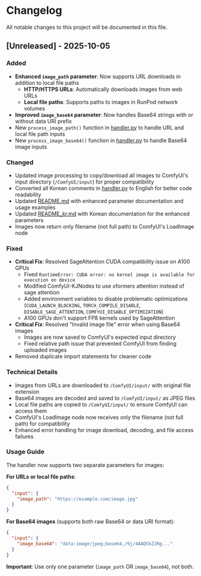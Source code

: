 # Changelog

All notable changes to this project will be documented in this file.

## [Unreleased] - 2025-10-05

### Added
- **Enhanced `image_path` parameter**: Now supports URL downloads in addition to local file paths
  - **HTTP/HTTPS URLs**: Automatically downloads images from web URLs
  - **Local file paths**: Supports paths to images in RunPod network volumes
- **Improved `image_base64` parameter**: Now handles Base64 strings with or without data URI prefix
- New `process_image_path()` function in [handler.py](handler.py) to handle URL and local file path inputs
- New `process_image_base64()` function in [handler.py](handler.py) to handle Base64 image inputs

### Changed
- Updated image processing to copy/download all images to ComfyUI's input directory (`/ComfyUI/input`) for proper compatibility
- Converted all Korean comments in [handler.py](handler.py) to English for better code readability
- Updated [README.md](README.md) with enhanced parameter documentation and usage examples
- Updated [README_kr.md](README_kr.md) with Korean documentation for the enhanced parameters
- Images now return only filename (not full path) to ComfyUI's LoadImage node

### Fixed
- **Critical Fix**: Resolved SageAttention CUDA compatibility issue on A100 GPUs
  - Fixed `RuntimeError: CUDA error: no kernel image is available for execution on device`
  - Modified ComfyUI-KJNodes to use xformers attention instead of sage attention
  - Added environment variables to disable problematic optimizations (`CUDA_LAUNCH_BLOCKING`, `TORCH_COMPILE_DISABLE`, `DISABLE_SAGE_ATTENTION`, `COMFYUI_DISABLE_OPTIMIZATION`)
  - A100 GPUs don't support FP8 kernels used by SageAttention
- **Critical Fix**: Resolved "Invalid image file" error when using Base64 images
  - Images are now saved to ComfyUI's expected input directory
  - Fixed relative path issue that prevented ComfyUI from finding uploaded images
- Removed duplicate import statements for cleaner code

### Technical Details
- Images from URLs are downloaded to `/ComfyUI/input/` with original file extension
- Base64 images are decoded and saved to `/ComfyUI/input/` as JPEG files
- Local file paths are copied to `/ComfyUI/input/` to ensure ComfyUI can access them
- ComfyUI's LoadImage node now receives only the filename (not full path) for compatibility
- Enhanced error handling for image download, decoding, and file access failures

### Usage Guide
The handler now supports two separate parameters for images:

**For URLs or local file paths**:
```json
{
  "input": {
    "image_path": "https://example.com/image.jpg"
  }
}
```

**For Base64 images** (supports both raw Base64 or data URI format):
```json
{
  "input": {
    "image_base64": "data:image/jpeg;base64,/9j/4AAQSkZJRg..."
  }
}
```

**Important**: Use only one parameter (`image_path` OR `image_base64`), not both.
